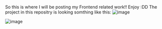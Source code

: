 So this is where I will be posting my Frontend related work!!
Enjoy :DD
The project in this repositry is looking somthing like this: 
![image](https://github.com/RameenRizwan/FrontEnd-AsianWiki-Clone/assets/148680608/53f23e7c-69c0-4a54-8f43-29e33cf74eb1)

![image](https://github.com/RameenRizwan/FrontEnd-AsianWiki-Clone/assets/148680608/d38d6bf3-0725-446f-8070-2d502ceabe84)


